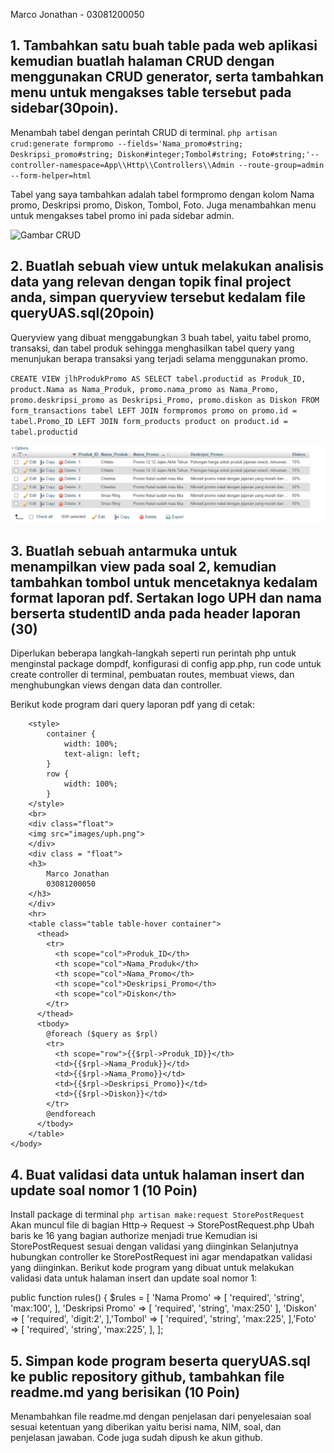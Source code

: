 Marco Jonathan - 03081200050

## 1. Tambahkan satu buah table pada web aplikasi kemudian buatlah halaman CRUD dengan menggunakan CRUD generator, serta tambahkan menu untuk mengakses table tersebut pada sidebar(30poin). 

Menambah tabel dengan perintah CRUD di terminal. 
`php artisan crud:generate formpromo --fields='Nama_promo#string; Deskripsi_promo#string; Diskon#integer;Tombol#string; Foto#string;'--controller-namespace=App\\Http\\Controllers\\Admin --route-group=admin --form-helper=html`

Tabel yang saya tambahkan adalah tabel formpromo dengan kolom Nama promo, Deskripsi promo, Diskon, Tombol, Foto. Juga menambahkan menu untuk mengakses tabel promo ini pada sidebar admin.

![Gambar CRUD](/public/images/crud1.png)

## 2. Buatlah sebuah view untuk melakukan analisis data yang relevan dengan topik final project anda, simpan queryview tersebut kedalam file queryUAS.sql(20poin)

Queryview yang dibuat menggabungkan 3 buah tabel, yaitu tabel promo, transaksi, dan tabel produk sehingga menghasilkan tabel query yang menunjukan berapa transaksi yang terjadi selama menggunakan promo.

`CREATE VIEW jlhProdukPromo AS SELECT tabel.productid as Produk_ID, product.Nama as Nama_Produk, promo.nama_promo as Nama_Promo, promo.deskripsi_promo as Deskripsi_Promo, promo.diskon as Diskon FROM form_transactions tabel LEFT JOIN formpromos promo on promo.id = tabel.Promo_ID LEFT JOIN form_products product on product.id = tabel.productid`

![Gambar View](/public/images/view.png)

## 3. Buatlah sebuah antarmuka untuk menampilkan view pada soal 2, kemudian tambahkan tombol untuk mencetaknya kedalam format laporan pdf. Sertakan logo UPH dan nama berserta studentID anda pada header laporan (30)

Diperlukan beberapa langkah-langkah seperti run perintah php untuk menginstal package dompdf, konfigurasi di config app.php, run code untuk create controller di terminal, pembuatan routes, membuat views, dan menghubungkan views dengan data dan controller.

Berikut kode program dari query laporan pdf yang di cetak:

<link rel="stylesheet" type="text/css" href="/css/style.css">
<link rel="stylesheet" type="text/css" href="{{ asset('/css/app.css') }}">
<script type="text/javascript" src="/js/app.js"></script>
<script type="text/javascript" src="{{ asset('/js/app.js') }}"></script>

<html>
    <head>
        <title>Query Soal No 2</title>
    </head>
    <body>
        
        <style>
            container {
                width: 100%;
                text-align: left;
            }
            row {
                width: 100%;
            }
        </style>
        <br>
        <div class="float">
        <img src="images/uph.png">
        </div>
        <div class = "float">
        <h3>
            Marco Jonathan
            03081200050
        </h3>
        </div>
        <hr>
        <table class="table table-hover container">
          <thead>
            <tr>
              <th scope="col">Produk_ID</th>
              <th scope="col">Nama_Produk</th>
              <th scope="col">Nama_Promo</th>
              <th scope="col">Deskripsi_Promo</th>
              <th scope="col">Diskon</th>
            </tr>
          </thead>
          <tbody>
            @foreach ($query as $rpl)
            <tr>
              <th scope="row">{{$rpl->Produk_ID}}</th>
              <td>{{$rpl->Nama_Produk}}</td>
              <td>{{$rpl->Nama_Promo}}</td>
              <td>{{$rpl->Deskripsi_Promo}}</td>
              <td>{{$rpl->Diskon}}</td>
            </tr>
            @endforeach
          </tbody>
        </table>
    </body>
</html>

## 4. Buat validasi data untuk halaman insert dan update soal nomor 1 (10 Poin)

Install package di terminal `php artisan make:request StorePostRequest`
Akan muncul file di bagian Http-> Request -> StorePostRequest.php
Ubah baris ke 16 yang bagian authorize menjadi true
Kemudian isi StorePostRequest sesuai dengan validasi yang diinginkan
Selanjutnya hubungkan controller ke StorePostRequest ini agar mendapatkan validasi yang diinginkan. Berikut kode program yang dibuat untuk melakukan validasi data untuk halaman insert dan update soal nomor 1:

public function rules()
    {
        $rules = [
            'Nama Promo' => [
                'required',
                'string',
                'max:100',
            ],
            'Deskripsi Promo' => [
                'required',
                'string',
                'max:250'
            ],
            'Diskon' => [
                'required',
                'digit:2',
            ],'Tombol' => [
                'required',
                'string',
                'max:225',
            ],'Foto' => [
                'required',
                'string',
                'max:225',
            ],
        ];


## 5. Simpan kode program beserta queryUAS.sql ke public repository github, tambahkan file readme.md yang berisikan (10 Poin)

Menambahkan file readme.md dengan penjelasan dari penyelesaian soal sesuai ketentuan yang diberikan yaitu berisi nama, NIM, soal, dan penjelasan jawaban. 
Code juga sudah dipush ke akun github.